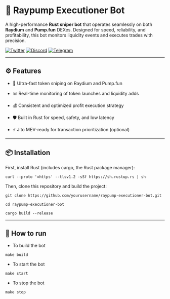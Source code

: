 # 🔫 Raypump Executioner Bot

A high-performance **Rust sniper bot** that operates seamlessly on both **Raydium** and **Pump.fun** DEXes. Designed for speed, reliability, and profitability, this bot monitors liquidity events and executes trades with precision.

[![Twitter](https://img.shields.io/badge/Twitter-@toptrendev-black?style=for-the-badge&logo=twitter&logoColor=1DA1F2)](https://x.com/toptrendev)
[![Discord](https://img.shields.io/badge/Discord-toptrendev-black?style=for-the-badge&logo=discord&logoColor=5865F2)](https://discord.com/users/648385188774019072)
[![Telegram](https://img.shields.io/badge/Telegram-@toptrendev_641-black?style=for-the-badge&logo=telegram&logoColor=2CA5E0)](https://t.me/toptrendev_641)

---

## ⚙️ Features
- 🚀 Ultra-fast token sniping on Raydium and Pump.fun

- 📊 Real-time monitoring of token launches and liquidity adds

- 💰 Consistent and optimized profit execution strategy

- 🛡️ Built in Rust for speed, safety, and low latency

- ⚡ Jito MEV-ready for transaction prioritization (optional)

---

## 📦 Installation

First, install Rust (includes cargo, the Rust package manager):

```
curl --proto '=https' --tlsv1.2 -sSf https://sh.rustup.rs | sh
```

Then, clone this repository and build the project:

```
git clone https://github.com/yourusername/raypump-executioner-bot.git

cd raypump-executioner-bot

cargo build --release
```
---

## 🚀  How to run

- To build the bot
```
make build
```
- To start the bot
```
make start
```
- To stop the bot
```
make stop
```
